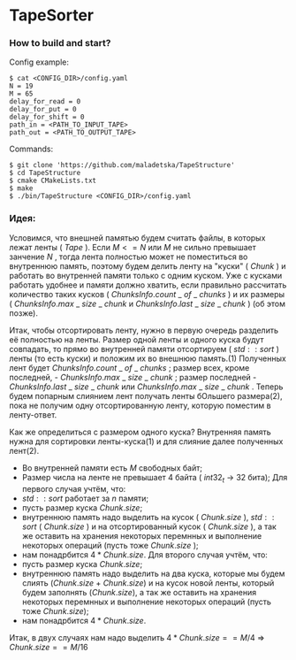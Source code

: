 # TapeSorter

### How to build and start?

Config example:
```
$ cat <CONFIG_DIR>/config.yaml
N = 19
M = 65
delay_for_read = 0
delay_for_put = 0
delay_for_shift = 0
path_in = <PATH_TO_INPUT_TAPE>
path_out = <PATH_TO_OUTPUT_TAPE>
```

Commands:
```
$ git clone 'https://github.com/maladetska/TapeStructure'
$ cd TapeStructure
$ cmake CMakeLists.txt
$ make
$ ./bin/TapeStructure <CONFIG_DIR>/config.yaml
```


### Идея:
Условимся, что внешней памятью будем считать файлы, в которых лежат ленты ( $Tape$ ). 
Если $M <= N$ или $M$ не сильно превышает занчение $N$ , тогда лента полностью может не поместиться во внутреннюю память, поэтому будем делить ленту на "куски" ( $Chunk$ ) и работать во внутренней памяти только с одним куском. Уже с кусками работать удобнее и памяти должно хватить, если правильно рассчитать количество таких кусков ( $ChunksInfo.count$ _ $of$ _ $chunks$ ) и их размеры ( $ChunksInfo.max$ _ $size$ _ $chunk$ и $ChunksInfo.last$ _ $size$ _ $chunk$ ) (об этом позже).

Итак, чтобы отсортировать ленту, нужно в первую очередь разделить её полностью на ленты. Размер одной ленты и одного куска будут совпадать, то прямо во внутренней памяти отсортируем ( $std::sort$ ) ленты (то есть куски) и положим их во внешнюю память.(1) Полученных лент будет $ChunksInfo.count$ _ $of$ _ $chunks$ ; размер всех, кроме последней, - $ChunksInfo.max$ _ $size$ _ $chunk$ ; размер последней - $ChunksInfo.last$ _ $size$ _ $chunk$ или $ChunksInfo.max$ _ $size$ _ $chunk$ . Теперь будем попарным слиянием лент получать ленты бОльшего размера(2), пока не получим одну отсортированную ленту, которую поместим в ленту-ответ.

Как же определиться с размером одного куска? Внутренняя память нужна для сортировки ленты-куска(1) и для слияние далее полученных лент(2). 
- Во внутренней памяти есть $M$ свободных байт;
- Размер числа на ленте не превышает 4 байта ( $int32 _t$ -> 32 бита);
Для первого случая учтём, что:
- $std::sort$ работает за $n$ памяти;
- пусть размер куска $Chunk.size$;
- внутреннюю память надо выделить на кусок ( $Chunk.size$ ), $std::sort$ ( $Chunk.size$ ) и на отсортированный кусок ( $Chunk.size$ ), а так же оставить на хранения некоторых перемнных и выполнение некоторых операций (пусть тоже $Chunk.size$ );
- нам понадрбится $4 * Chunk.size$.
Для второго случая учтём, что:
- пусть размер куска $Chunk.size$;
- внутреннюю память надо выделить на два куска, которые мы будем слиять ($Chunk.size$ + $Chunk.size$) и на кусок новой ленты, который будем заполнять ($Chunk.size$), а так же оставить на хранения некоторых перемнных и выполнение некоторых операций (пусть тоже $Chunk.size$);
- нам понадрбится $4 * Chunk.size$.

Итак, в двух случаях нам надо выделить $4 * Chunk.size == M / 4$ => $Chunk.size == M / 16$
